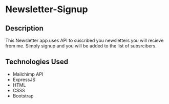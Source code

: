# Newsletter-Signup


## Description
This Newsletter app uses API to suscribed you newsletters you will recieve from me. Simply signup and you will be added to the list of subsrcibers.

## Technologies Used
- Mailchimp API
- ExpressJS
- HTML
- CSSS
- Bootstrap
